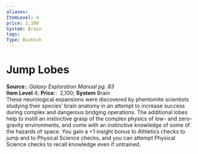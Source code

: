 ```yaml
---
aliases: 
ItemLevel: 4
price: 2,100
System: Brain
tags: 
Type: Biotech
---
```


# Jump Lobes

**Source**:: _Galaxy Exploration Manual pg. 83_  
**Item Level** 4;
**Price**::  2,100; **System** Brain  
These neurological expansions were discovered by phentomite scientists studying their species’ brain anatomy in an attempt to increase success during complex and dangerous bridging operations. The additional lobes help to instill an instinctive grasp of the complex physics of low- and zero-gravity environments, and come with an instinctive knowledge of some of the hazards of space. You gain a +1 insight bonus to Athletics checks to jump and to Physical Science checks, and you can attempt Physical Science checks to recall knowledge even if untrained.
